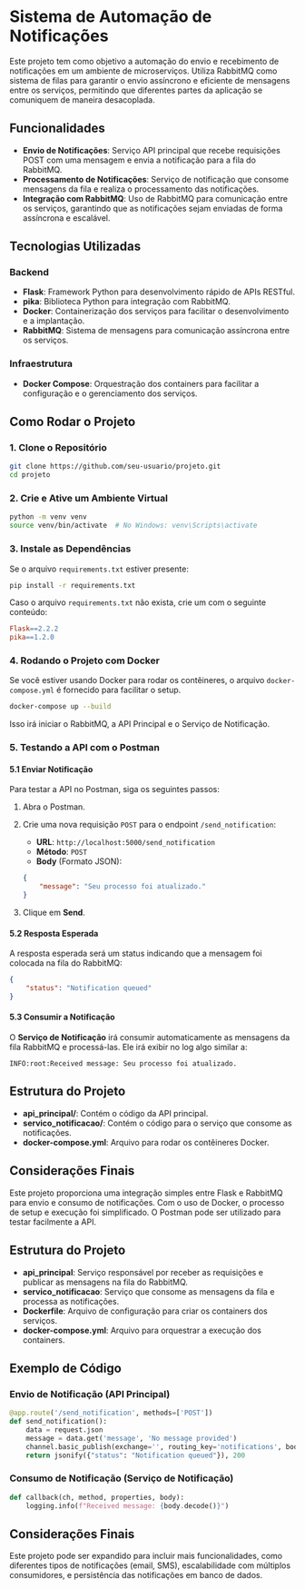 
# Sistema de Automação de Notificações

Este projeto tem como objetivo a automação do envio e recebimento de notificações em um ambiente de microserviços. Utiliza RabbitMQ como sistema de filas para garantir o envio assíncrono e eficiente de mensagens entre os serviços, permitindo que diferentes partes da aplicação se comuniquem de maneira desacoplada.

## Funcionalidades

- **Envio de Notificações**: Serviço API principal que recebe requisições POST com uma mensagem e envia a notificação para a fila do RabbitMQ.
- **Processamento de Notificações**: Serviço de notificação que consome mensagens da fila e realiza o processamento das notificações.
- **Integração com RabbitMQ**: Uso de RabbitMQ para comunicação entre os serviços, garantindo que as notificações sejam enviadas de forma assíncrona e escalável.

## Tecnologias Utilizadas

### Backend
- **Flask**: Framework Python para desenvolvimento rápido de APIs RESTful.
- **pika**: Biblioteca Python para integração com RabbitMQ.
- **Docker**: Containerização dos serviços para facilitar o desenvolvimento e a implantação.
- **RabbitMQ**: Sistema de mensagens para comunicação assíncrona entre os serviços.

### Infraestrutura
- **Docker Compose**: Orquestração dos containers para facilitar a configuração e o gerenciamento dos serviços.

## Como Rodar o Projeto

### 1. Clone o Repositório

```bash
git clone https://github.com/seu-usuario/projeto.git
cd projeto
```

### 2. Crie e Ative um Ambiente Virtual

```bash
python -m venv venv
source venv/bin/activate  # No Windows: venv\Scripts\activate
```

### 3. Instale as Dependências

Se o arquivo `requirements.txt` estiver presente:

```bash
pip install -r requirements.txt
```

Caso o arquivo `requirements.txt` não exista, crie um com o seguinte conteúdo:

```makefile
Flask==2.2.2
pika==1.2.0
```

### 4. Rodando o Projeto com Docker

Se você estiver usando Docker para rodar os contêineres, o arquivo `docker-compose.yml` é fornecido para facilitar o setup.

```bash
docker-compose up --build
```

Isso irá iniciar o RabbitMQ, a API Principal e o Serviço de Notificação.

### 5. Testando a API com o Postman

#### 5.1 Enviar Notificação

Para testar a API no Postman, siga os seguintes passos:

1. Abra o Postman.
2. Crie uma nova requisição `POST` para o endpoint `/send_notification`:

    - **URL**: `http://localhost:5000/send_notification`
    - **Método**: `POST`
    - **Body** (Formato JSON):
    
    ```json
    {
        "message": "Seu processo foi atualizado."
    }
    ```

3. Clique em **Send**.

#### 5.2 Resposta Esperada

A resposta esperada será um status indicando que a mensagem foi colocada na fila do RabbitMQ:

```json
{
    "status": "Notification queued"
}
```

#### 5.3 Consumir a Notificação

O **Serviço de Notificação** irá consumir automaticamente as mensagens da fila RabbitMQ e processá-las. Ele irá exibir no log algo similar a:

```
INFO:root:Received message: Seu processo foi atualizado.
```

## Estrutura do Projeto

- **api_principal/**: Contém o código da API principal.
- **servico_notificacao/**: Contém o código para o serviço que consome as notificações.
- **docker-compose.yml**: Arquivo para rodar os contêineres Docker.

## Considerações Finais

Este projeto proporciona uma integração simples entre Flask e RabbitMQ para envio e consumo de notificações. Com o uso de Docker, o processo de setup e execução foi simplificado. O Postman pode ser utilizado para testar facilmente a API.

## Estrutura do Projeto

- **api_principal**: Serviço responsável por receber as requisições e publicar as mensagens na fila do RabbitMQ.
- **servico_notificacao**: Serviço que consome as mensagens da fila e processa as notificações.
- **Dockerfile**: Arquivo de configuração para criar os containers dos serviços.
- **docker-compose.yml**: Arquivo para orquestrar a execução dos containers.

## Exemplo de Código

### Envio de Notificação (API Principal)
```python
@app.route('/send_notification', methods=['POST'])
def send_notification():
    data = request.json
    message = data.get('message', 'No message provided')
    channel.basic_publish(exchange='', routing_key='notifications', body=message)
    return jsonify({"status": "Notification queued"}), 200
```

### Consumo de Notificação (Serviço de Notificação)
```python
def callback(ch, method, properties, body):
    logging.info(f"Received message: {body.decode()}")
```

## Considerações Finais

Este projeto pode ser expandido para incluir mais funcionalidades, como diferentes tipos de notificações (email, SMS), escalabilidade com múltiplos consumidores, e persistência das notificações em banco de dados.
